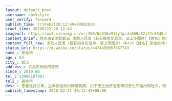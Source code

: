 ```yaml
---
layout: default_post
username: absVstyle
user_verify: forward
publish_time: FriFeb2120:12:49+08002020
crawl_time: 20200222-20:12:43
imageurl: https://wx4.sinaimg.cn/orj360/6d336e91ly1gc4a860o82j22c0340u10.jpg,https://wx1.sinaimg.cn/orj360/6d336e91ly1gc4a87izs3j22c03407wk.jpg,https://wx4.sinaimg.cn/orj360/6d336e91ly1gc4a89ik31j22c0340b2d.jpg
content_brief: 肺炎患者求助超话 求助人信息（若有相关化验单，请上传图片）【姓名】徐龙根【年龄】54【所在城市】武汉【所在小区、社区】武昌区杨园四美苑【患病时间】2019.06【联系方式】13986187981【其他紧急联系人】岳桂华【病情描述】患者是我父亲，去年被检测出肺癌晚期，由于无法治疗近期情况恶 ...全文
content_full_raw: 求助人信息（若有相关化验单，请上传图片）<br/>【姓名】徐龙根<br/>【年龄】54<br/>【所在城市】武汉<br/>【所在小区、社区】武昌区杨园四美苑<br/>【患病时间】2019.06<br/>【联系方式】13986187981<br/>【其他紧急联系人】岳桂华<br/>【病情描述】患者是我父亲，去年被检测出肺癌晚期，由于无法治疗近期情况恶化开始出现吐血，现在已经无法进食，无法大小便，无法行动了！联系医院均表示无床位无法住院治疗！现在病人情况危急！！还请大家帮帮我们！
status_url: https://m.weibo.cn/status/4474499057667743
name_: 徐龙根
age_: 54
city_: 武汉
address_: 武昌区杨园四美苑
since_: 2019.06
tel_: 13986187981
tel2_: 岳桂华
desc_: 患者是我父亲，去年被检测出肺癌晚期，由于无法治疗近期情况恶化开始出现吐血，现在已经无法进食，无法大小便，无法行动了！联系医院均表示无床位无法住院治疗！现在病人情况危急！！还请大家帮帮我们！
publish_timestamp: 2020-02-21 20:12:49+08:00
---
```


